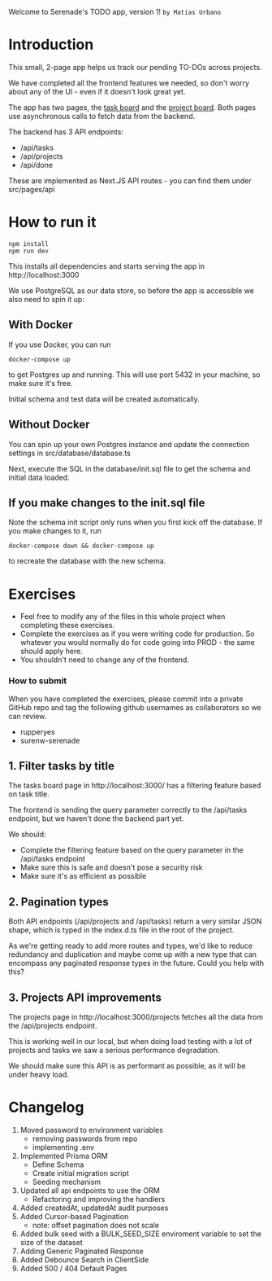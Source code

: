 Welcome to Serenade's TODO app, version 1!
`by Matias Urbano`


# Introduction

This small, 2-page app helps us track our pending TO-DOs across projects.

We have completed all the frontend features we needed, so don't worry about any of the UI - even if it doesn't look great yet.

The app has two pages, the [task board](http://localhost:3000/) and the [project board](http://localhost:3000/projects). 
Both pages use asynchronous calls to fetch data from the backend.

The backend has 3 API endpoints:
- /api/tasks
- /api/projects
- /api/done

These are implemented as Next.JS API routes - you can find them under src/pages/api

# How to run it

```shell
npm install
npm run dev
```

This installs all dependencies and starts serving the app in http://localhost:3000

We use PostgreSQL as our data store, so before the app is accessible we also need to spin it up: 

## With Docker

If you use Docker, you can run 
```shell
docker-compose up
```
to get Postgres up and running. This will use port 5432 in your machine, so make sure it's free.

Initial schema and test data will be created automatically.

## Without Docker
You can spin up your own Postgres instance and update the connection settings in src/database/database.ts

Next, execute the SQL in the database/init.sql file to get the schema and initial data loaded.

## If you make changes to the init.sql file

Note the schema init script only runs when you first kick off the database.
If you make changes to it, run
```shell
docker-compose down && docker-compose up
```
to recreate the database with the new schema. 


# Exercises

* Feel free to modify any of the files in this whole project when completing these exercises.
* Complete the exercises as if you were writing code for production. So whatever you would normally do for code going into PROD - the same should apply here.
* You shouldn't need to change any of the frontend.

### How to submit

When you have completed the exercises, please commit into a private GitHub repo and tag the following github usernames as collaborators so we can review.

* rupperyes
* surenw-serenade


## 1. Filter tasks by title

The tasks board page in http://localhost:3000/ has a filtering feature based on task title.

The frontend is sending the query parameter correctly to the /api/tasks endpoint, but we haven't done the backend part yet.

We should:
 - Complete the filtering feature based on the query parameter in the /api/tasks endpoint
 - Make sure this is safe and doesn't pose a security risk
 - Make sure it's as efficient as possible


## 2. Pagination types

Both API endpoints (/api/projects and /api/tasks) return a very similar JSON shape, which is typed in the index.d.ts file
in the root of the project. 

As we're getting ready to add more routes and types, we'd like to reduce redundancy and duplication and maybe come up
with a new type that can encompass any paginated response types in the future. Could you help with this?


## 3. Projects API improvements

The projects page in http://localhost:3000/projects fetches all the data from the /api/projects endpoint.

This is working well in our local, but when doing load testing with a lot of projects and tasks we saw a serious performance degradation.

We should make sure this API is as performant as possible, as it will be under heavy load.

# Changelog

1. Moved password to environment variables
    - removing passwords from repo
    - implementing .env
1. Implemented Prisma ORM
    - Define Schema
    - Create initial migration script
    - Seeding mechanism 
1. Updated all api endpoints to use the ORM
    - Refactoring and improving the handlers
1. Added createdAt, updatedAt audit purposes
1. Added Cursor-based Pagination
    - note: offset pagination does not scale
1. Added bulk seed with a BULK_SEED_SIZE enviroment variable to set the size of the dataset
1. Adding Generic Paginated Response
1. Added Debounce Search in ClientSide
1. Added 500 / 404 Default Pages

